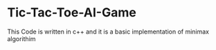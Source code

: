 # Tic-Tac-Toe-AI-Game

This Code is written in c++ and it is a basic implementation of minimax algorithim
